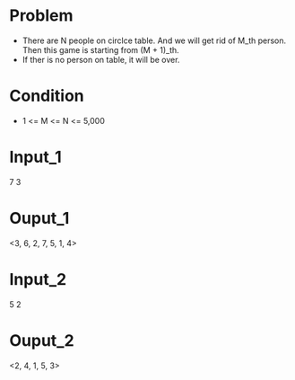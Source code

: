# Problem
- There are N people on circlce table. And we will get rid of M_th person. Then this game is starting from (M + 1)_th.
- If ther is no person on table, it will be over.
# Condition
- 1 <= M <= N <= 5,000

# Input_1
7 3
# Ouput_1
<3, 6, 2, 7, 5, 1, 4>

# Input_2
5 2
# Ouput_2
<2, 4, 1, 5, 3>
